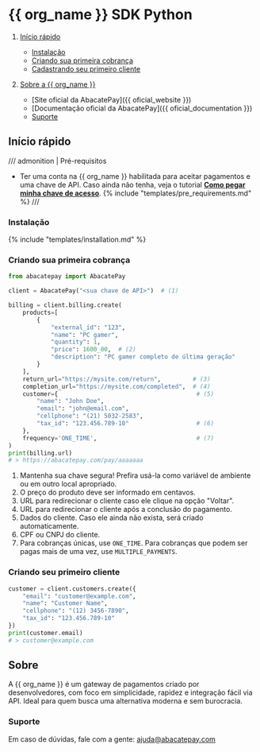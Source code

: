 # {{ org_name }} SDK Python

1. [Início rápido](#inicio-rapido)
    - [Instalação](#instalacao)
    - [Criando sua primeira cobrança](#criando-sua-primeira-cobranca)
    - [Cadastrando seu primeiro cliente](#criando-seu-primeiro-cliente)

2. [Sobre a {{ org_name }}](#sobre)
    - [Site oficial da AbacatePay]({{ oficial_website }})
    - [Documentação oficial da AbacatePay]({{ oficial_documentation }})
    - [Suporte](#suporte)

## Início rápido
/// admonition | Pré-requisitos
- Ter uma conta na {{ org_name }} habilitada para aceitar pagamentos e uma chave de API. Caso ainda não tenha, veja o tutorial [**Como pegar minha chave de acesso**](tutorials/getting_api_key.md).
{% include "templates/pre_requirements.md" %}
///

### Instalação
{% include "templates/installation.md" %}

### Criando sua primeira cobrança
```py
from abacatepay import AbacatePay

client = AbacatePay("<sua chave de API>")  # (1)

billing = client.billing.create(
    products=[
        {
            "external_id": "123",
            "name": "PC gamer",
            "quantity": 1,
            "price": 1600_00,  # (2)
            "description": "PC gamer completo de última geração"
        }
    ],
    return_url="https://mysite.com/return",         # (3)
    completion_url="https://mysite.com/completed",  # (4)
    customer={                                       # (5)
        "name": "John Doe",
        "email": "john@email.com",
        "cellphone": "(21) 5032-2583",
        "tax_id": "123.456.789-10"                   # (6)
    },
    frequency='ONE_TIME',                            # (7)
)
print(billing.url)
# > https://abacatepay.com/pay/aaaaaaa
```

1. Mantenha sua chave segura! Prefira usá-la como variável de ambiente ou em outro local apropriado.
2. O preço do produto deve ser informado em centavos.
3. URL para redirecionar o cliente caso ele clique na opção "Voltar".
4. URL para redirecionar o cliente após a conclusão do pagamento.
5. Dados do cliente. Caso ele ainda não exista, será criado automaticamente.
6. CPF ou CNPJ do cliente.
7. Para cobranças únicas, use `ONE_TIME`. Para cobranças que podem ser pagas mais de uma vez, use `MULTIPLE_PAYMENTS`.

### Criando seu primeiro cliente

```py
customer = client.customers.create({
    "email": "customer@example.com",
    "name": "Customer Name",
    "cellphone": "(12) 3456-7890",
    "tax_id": "123.456.789-10"
})
print(customer.email)
# > customer@example.com
```

## **Sobre**

A {{ org_name }} é um gateway de pagamentos criado por desenvolvedores, com foco em simplicidade, rapidez e integração fácil via API. Ideal para quem busca uma alternativa moderna e sem burocracia.

### Suporte
Em caso de dúvidas, fale com a gente: [ajuda@abacatepay.com](mailto:{{help_email}})
